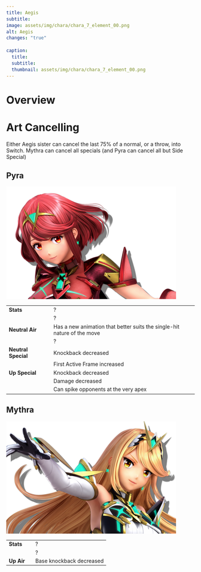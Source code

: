 ```yaml
---
title: Aegis
subtitle: 
image: assets/img/chara/chara_7_element_00.png
alt: Aegis
changes: "true"

caption:
  title:
  subtitle: 
  thumbnail: assets/img/chara/chara_7_element_00.png
---
```


# Overview


# Art Cancelling
Either Aegis sister can cancel the last 75% of a normal, or a throw, into Switch. Mythra can cancel all specials (and Pyra can cancel all but Side Special)

<div class="col-lg-12 text-center">
	<h2 class="section-heading text-uppercase">Pyra</h2>
</div>
<img class="img-fluid d-block mx-auto" src="assets/img/chara/chara_7_eflame_00.png" alt="">

| |  |  |
| :----------- | :-----: | ----------- |
| **Stats** | | ? |
|  |  | ? |
| **Neutral Air** | | Has a new animation that better suits the single-hit nature of the move |
|  |  | ? |
| **Neutral Special** | | Knockback decreased |
|  |  | First Active Frame increased |
| **Up Special** | | Knockback decreased |
|  |  | Damage decreased |
|  |  | Can spike opponents at the very apex |

<div class="col-lg-12 text-center">
	<h2 class="section-heading text-uppercase">Mythra</h2>
</div>
<img class="img-fluid d-block mx-auto" src="assets/img/chara/chara_7_elight_00.png" alt="">

| |  |  |
| :----------- | :-----: | ----------- |
| **Stats** | | ? |
|  |  | ? |
| **Up Air** | | Base knockback decreased |

